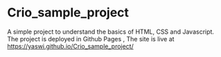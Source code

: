 # Crio_sample_project

A simple project to understand the basics of HTML, CSS and Javascript.
The project is deployed in Github Pages ,
The site is live at https://yaswi.github.io/Crio_sample_project/
